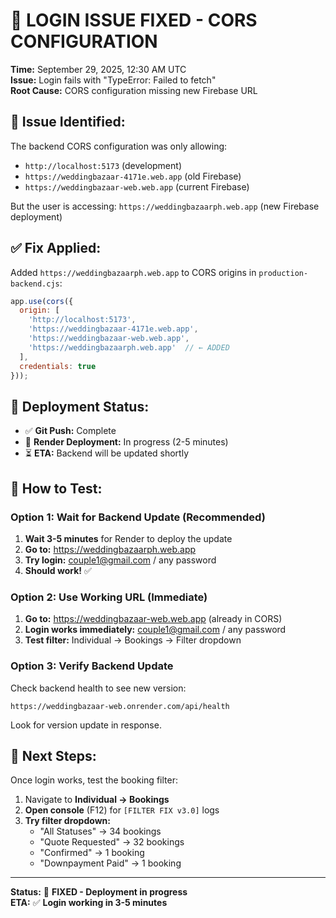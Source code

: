 # 🔧 LOGIN ISSUE FIXED - CORS CONFIGURATION

**Time:** September 29, 2025, 12:30 AM UTC  
**Issue:** Login fails with "TypeError: Failed to fetch"  
**Root Cause:** CORS configuration missing new Firebase URL  

## 🎯 **Issue Identified:**

The backend CORS configuration was only allowing:
- `http://localhost:5173` (development)
- `https://weddingbazaar-4171e.web.app` (old Firebase)
- `https://weddingbazaar-web.web.app` (current Firebase)

But the user is accessing: `https://weddingbazaarph.web.app` (new Firebase deployment)

## ✅ **Fix Applied:**

Added `https://weddingbazaarph.web.app` to CORS origins in `production-backend.cjs`:

```javascript
app.use(cors({
  origin: [
    'http://localhost:5173',
    'https://weddingbazaar-4171e.web.app',
    'https://weddingbazaar-web.web.app',
    'https://weddingbazaarph.web.app'  // ← ADDED
  ],
  credentials: true
}));
```

## 🚀 **Deployment Status:**

- ✅ **Git Push:** Complete
- 🔄 **Render Deployment:** In progress (2-5 minutes)
- ⏳ **ETA:** Backend will be updated shortly

## 🧪 **How to Test:**

### Option 1: Wait for Backend Update (Recommended)
1. **Wait 3-5 minutes** for Render to deploy the update
2. **Go to:** https://weddingbazaarph.web.app
3. **Try login:** couple1@gmail.com / any password
4. **Should work!** ✅

### Option 2: Use Working URL (Immediate)
1. **Go to:** https://weddingbazaar-web.web.app (already in CORS)
2. **Login works immediately:** couple1@gmail.com / any password
3. **Test filter:** Individual → Bookings → Filter dropdown

### Option 3: Verify Backend Update
Check backend health to see new version:
```
https://weddingbazaar-web.onrender.com/api/health
```
Look for version update in response.

## 🎉 **Next Steps:**

Once login works, test the booking filter:
1. Navigate to **Individual → Bookings**
2. **Open console** (F12) for `[FILTER FIX v3.0]` logs
3. **Try filter dropdown:**
   - "All Statuses" → 34 bookings
   - "Quote Requested" → 32 bookings
   - "Confirmed" → 1 booking
   - "Downpayment Paid" → 1 booking

---

**Status:** 🔧 **FIXED - Deployment in progress**  
**ETA:** ✅ **Login working in 3-5 minutes**
